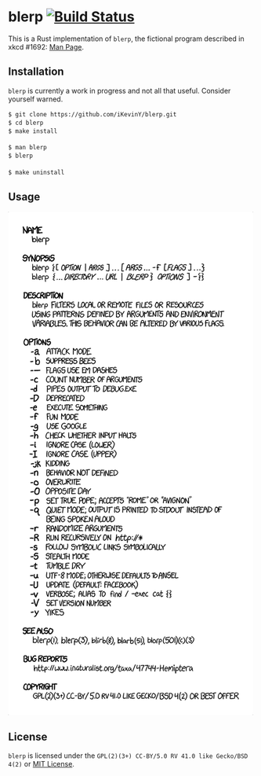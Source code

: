 # blerp [![Build Status][Travis Badge]][Build Status]

This is a Rust implementation of `blerp`, the fictional program described in xkcd #1692: [Man Page][xkcd #1692].


## Installation

`blerp` is currently a work in progress and not all that useful. Consider yourself warned.

```bash
$ git clone https://github.com/iKevinY/blerp.git
$ cd blerp
$ make install

$ man blerp
$ blerp

$ make uninstall
```


## Usage

[![Man Page](/man/blerp.png?raw=true)][xkcd #1692]


## License

`blerp` is licensed under the `GPL(2)(3+) CC-BY/5.0 RV 41.0 like Gecko/BSD 4(2)` or [MIT License].


[Travis Badge]: https://api.travis-ci.org/iKevinY/blerp.svg?branch=master
[Build Status]: https://travis-ci.org/iKevinY/blerp
[xkcd #1692]: http://xkcd.com/1692/
[MIT License]: /LICENSE
